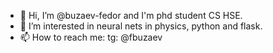 - 👋 Hi, I’m @buzaev-fedor and I'm phd student CS HSE.
- 👀 I’m interested in neural nets in physics, python and flask.
- 📫 How to reach me: tg: @fbuzaev

<!---
buzaev-fedor/buzaev-fedor is a ✨ special ✨ repository because its `README.md` (this file) appears on your GitHub profile.
You can click the Preview link to take a look at your changes.
--->
